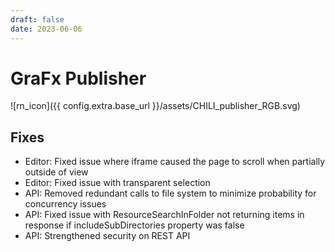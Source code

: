 ```yaml
---
draft: false
date: 2023-06-06
---
```


# GraFx Publisher

![rn_icon]({{ config.extra.base_url }}/assets/CHILI_publisher_RGB.svg)

## Fixes

- Editor: Fixed issue where iframe caused the page to scroll when partially outside of view
- Editor: Fixed issue with transparent selection
- API: Removed redundant calls to file system to minimize probability for concurrency issues
- API: Fixed issue with ResourceSearchInFolder not returning items in response if includeSubDirectories property was false
- API: Strengthened security on REST API